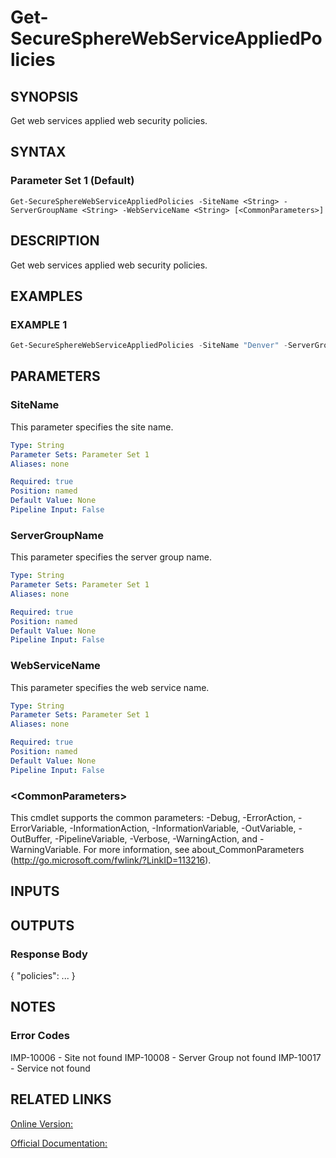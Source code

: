 ﻿# Get-SecureSphereWebServiceAppliedPolicies

## SYNOPSIS
Get web services applied web security policies.

## SYNTAX

### Parameter Set 1 (Default)
```
Get-SecureSphereWebServiceAppliedPolicies -SiteName <String> -ServerGroupName <String> -WebServiceName <String> [<CommonParameters>]
```

## DESCRIPTION
Get web services applied web security policies.

## EXAMPLES

### EXAMPLE 1

```powershell
Get-SecureSphereWebServiceAppliedPolicies -SiteName "Denver" -ServerGroupName "HR-Prod" -WebServiceName "ODS-WebService"
```

## PARAMETERS

### SiteName
This parameter specifies the site name.

```yaml
Type: String
Parameter Sets: Parameter Set 1
Aliases: none

Required: true
Position: named
Default Value: None
Pipeline Input: False
```

### ServerGroupName
This parameter specifies the server group name.

```yaml
Type: String
Parameter Sets: Parameter Set 1
Aliases: none

Required: true
Position: named
Default Value: None
Pipeline Input: False
```

### WebServiceName
This parameter specifies the web service name.

```yaml
Type: String
Parameter Sets: Parameter Set 1
Aliases: none

Required: true
Position: named
Default Value: None
Pipeline Input: False
```

### \<CommonParameters\>
This cmdlet supports the common parameters: -Debug, -ErrorAction, -ErrorVariable, -InformationAction, -InformationVariable, -OutVariable, -OutBuffer, -PipelineVariable, -Verbose, -WarningAction, and -WarningVariable. For more information, see about_CommonParameters (http://go.microsoft.com/fwlink/?LinkID=113216).

## INPUTS

## OUTPUTS

### Response Body
{
"policies":
...
}

## NOTES

### Error Codes
IMP-10006 - Site not found
IMP-10008 - Server Group not found
IMP-10017 - Service not found

## RELATED LINKS

[Online Version:](https://github.com/akshinmustafayev/SecureSpherePS/tree/master/Documentation)

[Official Documentation:](https://docs.imperva.com/bundle/v13.6-api-reference-guide/page/69917.htm)



